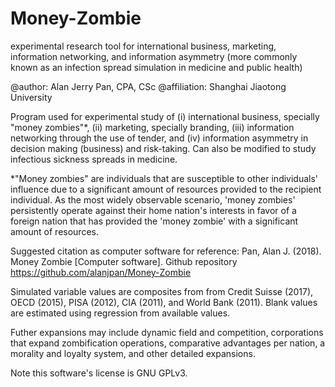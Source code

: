 # Money-Zombie
experimental research tool for international business, marketing, information networking, and information asymmetry (more commonly known as an infection spread simulation in medicine and public health)

@author: Alan Jerry Pan, CPA, CSc
@affiliation: Shanghai Jiaotong University

Program used for experimental study of (i) international business, specially "money zombies"*, (ii) marketing, specially branding, (iii) information networking through the use of tender, and (iv) information asymmetry in decision making (business) and risk-taking. Can also be modified to study infectious sickness spreads in medicine.

*"Money zombies" are individuals that are susceptible to other individuals' influence due to a significant amount of resources provided to the recipient individual. As the most widely observable scenario, 'money zombies' persistently operate against their home nation's interests in favor of a foreign nation that has provided the 'money zombie' with a significant amount of resources.

Suggested citation as computer software for reference:
Pan, Alan J. (2018). Money Zombie [Computer software]. Github repository <https://github.com/alanjpan/Money-Zombie>

Simulated variable values are composites from from Credit Suisse (2017), OECD (2015), PISA (2012), CIA (2011), and World Bank (2011). Blank values are estimated using regression from available values.

Futher expansions may include dynamic field and competition, corporations that expand zombification operations, comparative advantages per nation, a morality and loyalty system, and other detailed expansions.

Note this software's license is GNU GPLv3.
